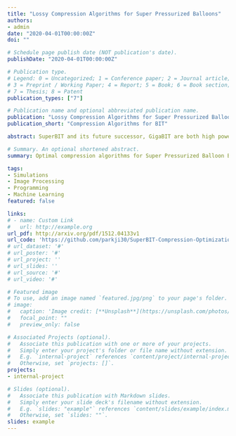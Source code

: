```yaml
---
title: "Lossy Compression Algorithms for Super Pressurized Balloons"
authors:
- admin
date: "2020-04-01T00:00:00Z"
doi: ""

# Schedule page publish date (NOT publication's date).
publishDate: "2020-04-01T00:00:00Z"

# Publication type.
# Legend: 0 = Uncategorized; 1 = Conference paper; 2 = Journal article;
# 3 = Preprint / Working Paper; 4 = Report; 5 = Book; 6 = Book section;
# 7 = Thesis; 8 = Patent
publication_types: ["7"]

# Publication name and optional abbreviated publication name.
publication: "Lossy Compression Algorithms for Super Pressurized Balloons"
publication_short: "Compression Algorithms for BIT"

abstract: SuperBIT and its future successor, GigaBIT are both high powered telescopes that will map out the distrubtion of dark matter above the stratosphere using super pressurized high altitude balloons. This lets us avoid the residue contained in the molecular clouds which are perilous to obtaining crucial scientific data. Yet, another issue arises- namely, the limitation of our download bandwidth. For my senior thesis project, I developed an optimal simulation program that tested various compression algorithms on pseudo astronomical images and and obtained a maximal compression factor of 5.15.

# Summary. An optional shortened abstract.
summary: Optimal compression algorithms for Super Pressurized Balloon Borne Telescopes.

tags:
- Simulations
- Image Processing
- Programming
- Machine Learning
featured: false

links:
# - name: Custom Link
#   url: http://example.org
url_pdf: http://arxiv.org/pdf/1512.04133v1
url_code: 'https://github.com/parkji30/SuperBIT-Compression-Optimization'
# url_dataset: '#'
# url_poster: '#'
# url_project: ''
# url_slides: ''
# url_source: '#'
# url_video: '#'

# Featured image
# To use, add an image named `featured.jpg/png` to your page's folder. 
# image:
#   caption: 'Image credit: [**Unsplash**](https://unsplash.com/photos/s9CC2SKySJM)'
#   focal_point: ""
#   preview_only: false

# Associated Projects (optional).
#   Associate this publication with one or more of your projects.
#   Simply enter your project's folder or file name without extension.
#   E.g. `internal-project` references `content/project/internal-project/index.md`.
#   Otherwise, set `projects: []`.
projects:
- internal-project

# Slides (optional).
#   Associate this publication with Markdown slides.
#   Simply enter your slide deck's filename without extension.
#   E.g. `slides: "example"` references `content/slides/example/index.md`.
#   Otherwise, set `slides: ""`.
slides: example
---
```


<!-- {{% alert note %}}
Click the *Slides* button above to demo Academic's Markdown slides feature.
{{% /alert %}}

Supplementary notes can be added here, including [code and math](https://sourcethemes.com/academic/docs/writing-markdown-latex/). -->
